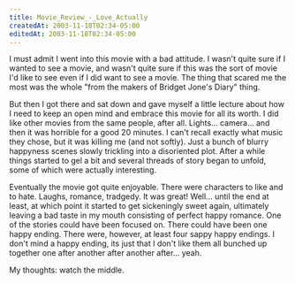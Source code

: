 ```yaml
---
title: Movie_Review_-_Love_Actually
createdAt: 2003-11-18T02:34-05:00
editedAt: 2003-11-18T02:34-05:00
---
```


I must admit I went into this movie with a bad attitude. I wasn't quite sure if I wanted to see a movie, and wasn't quite sure if this was the sort of movie I'd like to see even if I did want to see a movie. The thing that scared me the most was the whole "from the makers of Bridget Jone's Diary" thing.

But then I got there and sat down and gave myself a little lecture about how I need to keep an open mind and embrace this movie for all its worth. I did like other movies from the same people, after all. Lights... camera... and then it was horrible for a good 20 minutes. I can't recall exactly what music they chose, but it was killing me (and not softly). Just a bunch of blurry happyness scenes slowly trickling into a disoriented plot. After a while things started to gel a bit and several threads of story began to unfold, some of which were actually interesting.

Eventually the movie got quite enjoyable. There were characters to like and to hate. Laughs, romance, tradgedy. It was great! Well... until the end at least, at which point it started to get sickeningly sweet again, ultimately leaving a bad taste in my mouth consisting of perfect happy romance. One of the stories could have been focused on. There could have been one happy ending. There were, however, at least four sappy happy endings. I don't mind a happy ending, its just that I don't like them all bunched up together one after another after another after... yeah.

My thoughts: watch the middle.

